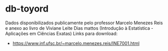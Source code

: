 # db-toyord
Dados disponibilizados publicamente pelo professor Marcelo Menezes Reis e anexo ao livro de Viviane Leite Dias mattos (Introdução à Estatística - Aplicações em Ciências Exatas)
Links para download:
- https://www.inf.ufsc.br/~marcelo.menezes.reis/INE7001.html
